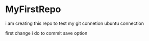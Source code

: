# MyFirstRepo
i am creating this repo to test my git connetion ubuntu connection

first change i do to commit save option
